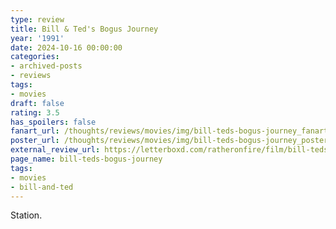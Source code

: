 ```yaml
---
type: review
title: Bill & Ted's Bogus Journey
year: '1991'
date: 2024-10-16 00:00:00
categories:
- archived-posts
- reviews
tags:
- movies
draft: false
rating: 3.5
has_spoilers: false
fanart_url: /thoughts/reviews/movies/img/bill-teds-bogus-journey_fanart.png
poster_url: /thoughts/reviews/movies/img/bill-teds-bogus-journey_poster.png
external_review_url: https://letterboxd.com/ratheronfire/film/bill-teds-bogus-journey/
page_name: bill-teds-bogus-journey
tags:
- movies
- bill-and-ted
---
```


Station.

